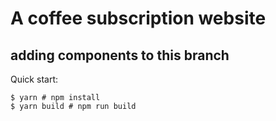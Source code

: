 # A coffee subscription website
## adding components to this branch

Quick start:

```
$ yarn # npm install
$ yarn build # npm run build
